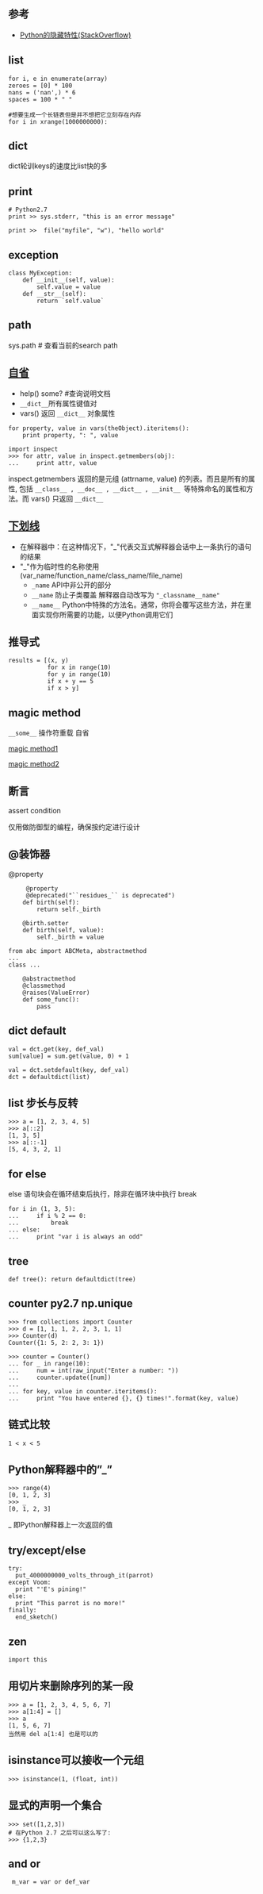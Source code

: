 ## 参考

- [Python的隐藏特性(StackOverflow)](http://pyzh.readthedocs.io/en/latest/python-hidden-features.html)


## list

```
for i, e in enumerate(array)
zeroes = [0] * 100
nans = ('nan',) * 6
spaces = 100 * " "

#想要生成一个长链表但是并不想把它立刻存在内存
for i in xrange(1000000000):
```

## dict

dict轮训keys的速度比list快的多

## print 

```
# Python2.7
print >> sys.stderr, "this is an error message"

print >>  file("myfile", "w"), "hello world"
```

## exception

```
class MyException:
    def __init__(self, value):
        self.value = value
    def __str__(self):
        return `self.value`
```

## path

sys.path # 查看当前的search path

## [自省](http://www.cnblogs.com/huxi/archive/2011/01/02/1924317.html)

- help() some? #查询说明文档
- `__dict__`所有属性键值对
- vars() 返回 `__dict__` 对象属性

```
for property, value in vars(theObject).iteritems():
    print property, ": ", value

import inspect
>>> for attr, value in inspect.getmembers(obj):
...     print attr, value
```
inspect.getmembers 返回的是元组 (attrname, value) 的列表。而且是所有的属性, 包括 `__class__ , __doc__ , __dict__ , __init__ `等特殊命名的属性和方法。而 vars() 只返回 `__dict__`


## [下划线](http://python.jobbole.com/81129/)

- 在解释器中：在这种情况下，"_"代表交互式解释器会话中上一条执行的语句的结果
- "_"作为临时性的名称使用 (var_name/function_name/class_name/file_name)
	- `_name` API中非公开的部分
	- `__name` 防止子类覆盖 解释器自动改写为 `"_classname__name"`
	- `__name__` Python中特殊的方法名。通常，你将会覆写这些方法，并在里面实现你所需要的功能，以便Python调用它们

## 推导式

```
results = [(x, y)
           for x in range(10)
           for y in range(10)
           if x + y == 5
           if x > y]
```

## magic method 

`__some__` 操作符重载 自省

[magic method1](http://pyzh.readthedocs.io/en/latest/python-magic-methods-guide.html)

[magic method2](http://www.cnblogs.com/huxi/archive/2011/01/02/1924317.html)
## 断言 

assert condition

仅用做防御型的编程，确保按约定进行设计

## @装饰器

@property

```
 	 @property
 	 @deprecated("``residues_`` is deprecated")
    def birth(self):
        return self._birth

    @birth.setter
    def birth(self, value):
        self._birth = value
```

```
from abc import ABCMeta, abstractmethod
...
class ...

	@abstractmethod
	@classmethod 
	@raises(ValueError)
	def some_func():
		pass
```

## dict default

```
val = dct.get(key, def_val)
sum[value] = sum.get(value, 0) + 1

val = dct.setdefault(key, def_val)
dct = defaultdict(list)
```

## list 步长与反转

```
>>> a = [1, 2, 3, 4, 5]
>>> a[::2]
[1, 3, 5]
>>> a[::-1]
[5, 4, 3, 2, 1]
```

## for else

else 语句块会在循环结束后执行，除非在循环块中执行 break

```
for i in (1, 3, 5):
...     if i % 2 == 0:
...         break
... else:
...     print "var i is always an odd"
```

## tree

```
def tree(): return defaultdict(tree)
```

## counter py2.7 np.unique

```
>>> from collections import Counter
>>> d = [1, 1, 1, 2, 2, 3, 1, 1]
>>> Counter(d)
Counter({1: 5, 2: 2, 3: 1})

>>> counter = Counter()
... for _ in range(10):
...     num = int(raw_input("Enter a number: "))
...     counter.update([num])
...
... for key, value in counter.iteritems():
...     print "You have entered {}, {} times!".format(key, value)
```

## 链式比较

```
1 < x < 5
```

## Python解释器中的”_”

```
>>> range(4)
[0, 1, 2, 3]
>>> _
[0, 1, 2, 3]
```
_ 即Python解释器上一次返回的值

## try/except/else

```
try:
  put_4000000000_volts_through_it(parrot)
except Voom:
  print "'E's pining!"
else:
  print "This parrot is no more!"
finally:
  end_sketch()
```

## zen

`import this`

## 用切片来删除序列的某一段

```
>>> a = [1, 2, 3, 4, 5, 6, 7]
>>> a[1:4] = []
>>> a
[1, 5, 6, 7]
当然用 del a[1:4] 也是可以的
```

## isinstance可以接收一个元组

```
>>> isinstance(1, (float, int))
```

## 显式的声明一个集合

```
>>> set([1,2,3])
# 在Python 2.7 之后可以这么写了:
>>> {1,2,3}
```

## and or

```
 m_var = var or def_var
```
